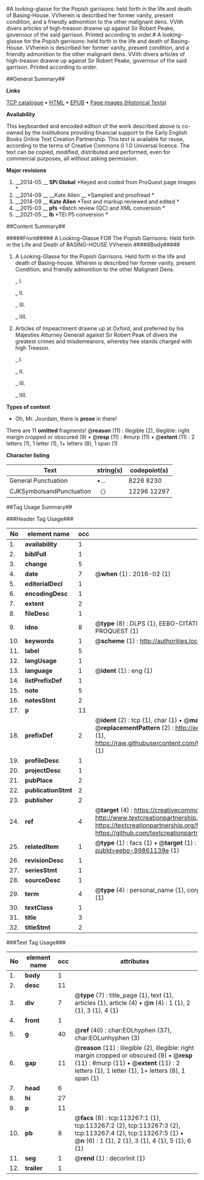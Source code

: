 #A looking-glasse for the Popish garrisons: held forth in the life and death of Basing-House. VVherein is described her former vanity, present condition, and a friendly admonition to the other malignant dens. VVith divers articles of high-treason drawne up against Sir Robert Peake, governour of the said garrison. Printed according to order.#
A looking-glasse for the Popish garrisons: held forth in the life and death of Basing-House. VVherein is described her former vanity, present condition, and a friendly admonition to the other malignant dens. VVith divers articles of high-treason drawne up against Sir Robert Peake, governour of the said garrison. Printed according to order.

##General Summary##

**Links**

[TCP catalogue](http://www.ota.ox.ac.uk/tcp/)  • 
[HTML](http://tei.it.ox.ac.uk/tcp/Texts-HTML/free/A88/A88531.html)  • 
[EPUB](http://tei.it.ox.ac.uk/tcp/Texts-EPUB/free/A88/A88531.epub) • 
[Page images (Historical Texts)](https://historicaltexts.jisc.ac.uk/eebo-99861139e)

**Availability**

This keyboarded and encoded edition of the work described above is co-owned by the
    institutions providing financial support to the Early English Books Online Text Creation
    Partnership. This text is available for reuse, according to the terms of  Creative Commons 0 1.0 Universal
    licence. The text can be copied, modified, distributed and performed, even for commercial
    purposes, all without asking permission.

**Major revisions**

1. __2014-05 __ __SPi Global__ *Keyed and coded from ProQuest page images *
1. __2014-09 __ __Kate Allen __ *Sampled and proofread *
1. __2014-09 __ __Kate Allen__ *Text and markup reviewed and edited *
1. __2015-03 __ __pfs__ *Batch review (QC) and XML conversion *
1. __2021-05 __ __lb__ *TEI P5 conversion *

##Content Summary##

#####Front#####
A Looking-Glasse FOR The Popish Garrisons: Held forth in the Life and Death of BASING-HOUSE.VVherein
#####Body#####

1. A Looking-Glasse for the Popish Garrisons. Held forth in the life and death of Basing-house. Wherein is described her former vanity, present Condition, and friendly admonition to the other Malignant Dens.

    _ I.

    _ II.

    _ III.

    _ IIII.

1. Articles of Impeachment drawne up at Oxford, and preferred by his Majesties Atturney Generall against Sir Robert Peak of divers the greatest crimes and misdemeanors, whereby hee stands charged with high Treason.

    _ I.

    _ II.

    _ III.

    _ IIII.

**Types of content**

  * Oh, Mr. Jourdain, there is **prose** in there!

There are 11 **omitted** fragments! 
 @__reason__ (11) : illegible (2), illegible: right margin cropped or obscured (9)  •  @__resp__ (11) : #murp (11)  •  @__extent__ (11) : 2 letters (1), 1 letter (1), 1+ letters (8), 1 span (1)

**Character listing**


|Text|string(s)|codepoint(s)|
|---|---|---|
|General Punctuation|•…|8226 8230|
|CJKSymbolsandPunctuation|〈〉|12296 12297|

##Tag Usage Summary##

###Header Tag Usage###

|No|element name|occ|attributes|
|---|---|---|---|
|1.|__availability__|1||
|2.|__biblFull__|1||
|3.|__change__|5||
|4.|__date__|7| @__when__ (1) : 2016-02 (1)|
|5.|__editorialDecl__|1||
|6.|__encodingDesc__|1||
|7.|__extent__|2||
|8.|__fileDesc__|1||
|9.|__idno__|8| @__type__ (8) : DLPS (1), EEBO-CITATION (1), VID (1), EEBO-PROQUEST (1), STC (3), PROQUEST (1)|
|10.|__keywords__|1| @__scheme__ (1) : http://authorities.loc.gov/ (1)|
|11.|__label__|5||
|12.|__langUsage__|1||
|13.|__language__|1| @__ident__ (1) : eng (1)|
|14.|__listPrefixDef__|1||
|15.|__note__|5||
|16.|__notesStmt__|2||
|17.|__p__|11||
|18.|__prefixDef__|2| @__ident__ (2) : tcp (1), char (1)  •  @__matchPattern__ (2) : ([0-9\-]+):([0-9IVX]+) (1), (.+) (1)  •  @__replacementPattern__ (2) : http://eebo.chadwyck.com/downloadtiff?vid=$1&page=$2 (1), https://raw.githubusercontent.com/textcreationpartnership/Texts/master/tcpchars.xml#$1 (1)|
|19.|__profileDesc__|1||
|20.|__projectDesc__|1||
|21.|__pubPlace__|2||
|22.|__publicationStmt__|2||
|23.|__publisher__|2||
|24.|__ref__|4| @__target__ (4) : https://creativecommons.org/publicdomain/zero/1.0/ (1), http://www.textcreationpartnership.org/docs/. (1), https://textcreationpartnership.org/faq/#faq05 (1), https://github.com/textcreationpartnership (1)|
|25.|__relatedItem__|1| @__type__ (1) : facs (1)  •  @__target__ (1) : https://data.historicaltexts.jisc.ac.uk/view?pubId=eebo-99861139e (1)|
|26.|__revisionDesc__|1||
|27.|__seriesStmt__|1||
|28.|__sourceDesc__|1||
|29.|__term__|4| @__type__ (4) : personal_name (1), corporate_name (1), topical_term (1), geographic_name (1)|
|30.|__textClass__|1||
|31.|__title__|3||
|32.|__titleStmt__|2||


###Text Tag Usage###

|No|element name|occ|attributes|
|---|---|---|---|
|1.|__body__|1||
|2.|__desc__|11||
|3.|__div__|7| @__type__ (7) : title_page (1), text (1), articles (1), article (4)  •  @__n__ (4) : 1 (1), 2 (1), 3 (1), 4 (1)|
|4.|__front__|1||
|5.|__g__|40| @__ref__ (40) : char:EOLhyphen (37), char:EOLunhyphen (3)|
|6.|__gap__|11| @__reason__ (11) : illegible (2), illegible: right margin cropped or obscured (9)  •  @__resp__ (11) : #murp (11)  •  @__extent__ (11) : 2 letters (1), 1 letter (1), 1+ letters (8), 1 span (1)|
|7.|__head__|6||
|8.|__hi__|27||
|9.|__p__|11||
|10.|__pb__|8| @__facs__ (8) : tcp:113267:1 (1), tcp:113267:2 (2), tcp:113267:3 (2), tcp:113267:4 (2), tcp:113267:5 (1)  •  @__n__ (6) : 1 (1), 2 (1), 3 (1), 4 (1), 5 (1), 6 (1)|
|11.|__seg__|1| @__rend__ (1) : decorInit (1)|
|12.|__trailer__|1||
